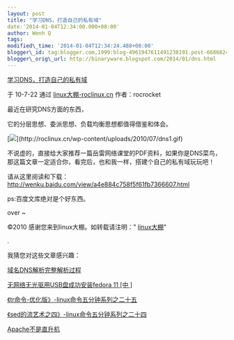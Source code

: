 ```yaml
--- 
layout: post 
title: "学习DNS，打造自己的私有域" 
date:'2014-01-04T12:34:00.000+08:00' 
author: Wenh Q
tags:
modified\_time: '2014-01-04T12:34:24.488+08:00' 
blogger\_id: tag:blogger.com,1999:blog-4961947611491238191.post-6686824139723937625
blogger\_orig\_url: http://binaryware.blogspot.com/2014/01/dns.html
---
```

[学习DNS，打造自己的私有域](http://roclinux.cn/?p=1947)

于 10-7-22 通过 [linux大棚-roclinux.cn](http://roclinux.cn/)
作者：rocrocket





最近在研究DNS方面的东西，



它的分层思想、委派思想、负载均衡思想都值得借鉴和体会。



[![](https://images-blogger-opensocial.googleusercontent.com/gadgets/proxy?url=http%3A%2F%2Froclinux.cn%2Fwp-content%2Fuploads%2F2010%2F07%2Fdns1-296x300.gif&container=blogger&gadget=a&rewriteMime=image%2F*)](http://roclinux.cn/wp-content/uploads/2010/07/dns1.gif)



不说虚的，直接给大家推荐一篇岳雷网络课堂的PDF资料，如果你是DNS菜鸟，那这篇文章一定适合你，看完后，也和我一样，搭建个自己的私有域玩玩吧！







请从这里阅读和下载：<http://wenku.baidu.com/view/a4e884c758f5f61fb7366607.html>



ps:百度文库绝对是个好东西。



over
~



©2010 感谢您来到linux大棚。如转载请注明："
[linux大棚](http://roclinux.cn/)"



.

我猜您对这些文章感兴趣：

[域名DNS解析完整解析过程](http://roclinux.cn/?p=1820)

[无网络无光驱用USB盘成功安装fedora
11
[中
]](http://roclinux.cn/?p=1517)

[《tr命令-优化版》-linux命令五分钟系列之二十五](http://roclinux.cn/?p=1347)

[《sed的流艺术之四》-linux命令五分钟系列之二十四](http://roclinux.cn/?p=1363)

[Apache不是直升机](http://roclinux.cn/?p=1225)
